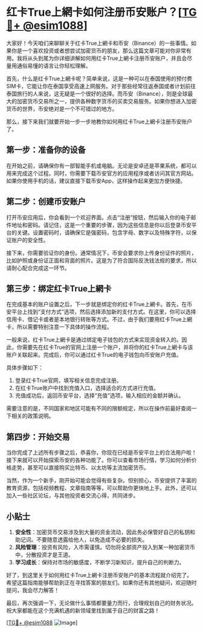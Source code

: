 # 红卡True上網卡如何注册币安账户？[[TG💪+ @esim1088](https://t.me/s/esim1088)]

大家好！今天咱们来聊聊关于红卡True上網卡和币安（Binance）的一些事情。如果你是一个喜欢投资或者想尝试加密货币的朋友，那么这篇文章可能对你非常有用。我将从头到尾为你详细讲解如何用红卡True上網卡注册币安账户，并且会尽量用通俗易懂的语言让你轻松理解。

首先，什么是红卡True上網卡呢？简单来说，这是一种可以在泰国使用的预付费SIM卡，它能让你在泰国享受高速上网服务。对于那些经常往返泰国或者计划前往泰国旅行的人来说，这无疑是一个很好的选择。而币安（Binance），则是全球最大的加密货币交易所之一，提供各种数字货币的买卖交易服务。如果你想进入加密货币的世界，币安绝对是一个不可错过的地方。

那么，接下来我们就要开始一步一步地教你如何用红卡True上網卡注册币安账户了。

## 第一步：准备你的设备

在开始之前，请确保你有一部智能手机或电脑。无论是安卓还是苹果系统，都可以用来完成这个过程。同时，你需要下载币安官方的应用程序或者访问其官方网站。如果你使用手机的话，建议直接下载币安App，这样操作起来更加方便快捷。

## 第二步：创建币安账户

打开币安应用后，你会看到一个欢迎界面。点击“注册”按钮，然后输入你的电子邮件地址和密码。请记住，这是一个重要的步骤，因为这些信息是你以后登录币安平台的关键。设置密码时，请确保它是强密码，包含字母、数字以及特殊字符，以保证账户的安全性。

接下来，你需要验证你的身份。通常情况下，币安会要求你上传身份证件的照片，比如护照或身份证正面和背面的照片。这是为了符合国际反洗钱法规的要求，所以请耐心配合完成这一环节。

## 第三步：绑定红卡True上網卡

在完成基本的账户设置之后，下一步就是绑定你的红卡True上網卡。首先，在币安平台上找到“支付方式”选项，然后选择添加新的支付方式。在这里，你可以选择信用卡、借记卡或者是本地银行转账等方式。不过，由于我们要用红卡True上網卡，所以需要特别注意一下具体的操作流程。

一般来说，红卡True上網卡是通过绑定电子钱包的方式来实现资金转入的。因此，你需要先在红卡True的官网上注册一个账户，并将你的红卡True上網卡与该账户关联起来。完成后，你可以通过红卡True的电子钱包向币安账户充值。

具体步骤如下：
1. 登录红卡True官网，填写相关信息完成注册。
2. 在红卡True账户中找到充值入口，选择适合的方式进行充值。
3. 充值成功后，返回币安平台，选择“充值”选项，输入相应的金额并确认。

需要注意的是，不同国家和地区可能有不同的限额规定，所以在操作前最好查阅一下相关的政策说明。

## 第四步：开始交易

当你完成了上述所有步骤之后，恭喜你，你现在已经是币安平台上的合法用户啦！接下来就可以开始探索币安的各种功能了。你可以查看市场行情，学习如何分析价格走势，甚至可以直接购买比特币、以太坊等主流加密货币。

当然，作为一个新手，刚开始可能会觉得有些复杂。但别担心，币安提供了丰富的教育资源，包括视频教程、文章指南等等，可以帮助你更快地上手。此外，还可以加入一些社区论坛，与其他投资者交流心得，共同进步。

## 小贴士

1. **安全性**：加密货币交易涉及到大量的资金流动，因此务必保管好自己的私钥和助记词。不要随意透露给他人，以免造成不必要的损失。
2. **风险管理**：投资有风险，入市需谨慎。切勿将全部资产投入到某一种加密货币中，分散投资才是王道。
3. **学习成长**：保持对市场的敏感度，不断学习新知识，提升自己的判断力。

好了，到这里关于如何用红卡True上網卡注册币安账户的基本流程就介绍完了。希望这篇指南能够帮助到正在寻找答案的朋友们。如果你还有其他疑问，欢迎随时提问，我会尽力解答！

最后，再次强调一下，无论做什么事情都要量力而行，合理规划自己的财务状况。祝大家都能在这个充满机遇的新领域里找到属于自己的财富之路！

[[TG💪+ @esim1088](https://t.me/s/esim1088) ![Image](https://i.postimg.cc/4NQfJmqS/Snipaste-2025-05-13-00-14-12.png)]
